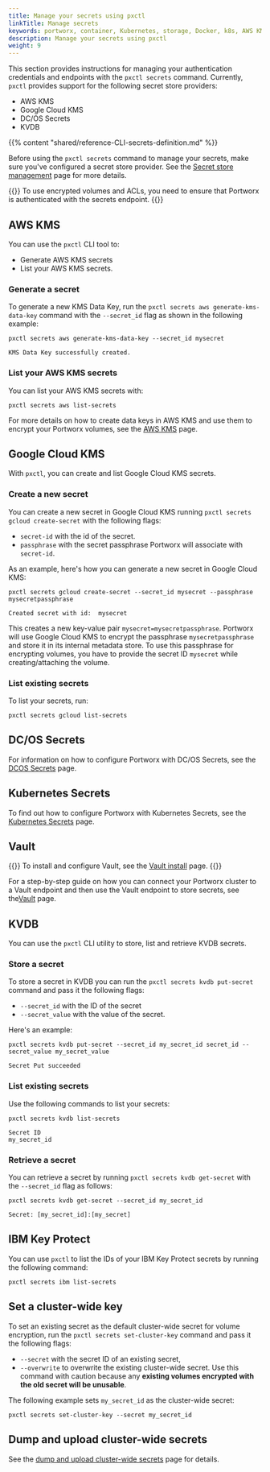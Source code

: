 ```yaml
---
title: Manage your secrets using pxctl
linkTitle: Manage secrets
keywords: portworx, container, Kubernetes, storage, Docker, k8s, AWS KMS, Kubernetes Secrets, Google Cloud KMS
description: Manage your secrets using pxctl
weight: 9
---
```


This section provides instructions for managing your authentication credentials and endpoints with the `pxctl secrets` command. Currently, `pxctl` provides support for the following secret store providers:

- AWS KMS
- Google Cloud KMS
- DC/OS Secrets
- KVDB

{{% content "shared/reference-CLI-secrets-definition.md" %}}

Before using the `pxctl secrets` command to manage your secrets, make sure you've configured a secret store provider. See the [Secret store management](/key-management/) page for more details.

{{<info>}}
To use encrypted volumes and ACLs, you need to ensure that Portworx is authenticated with the secrets endpoint.
{{</info>}}

## AWS KMS

You can use the `pxctl` CLI tool to:

- Generate AWS KMS secrets
- List your AWS KMS secrets.

### Generate a secret

To generate a new KMS Data Key, run the `pxctl secrets aws generate-kms-data-key` command with the `--secret_id` flag as shown in the following example:

```text
pxctl secrets aws generate-kms-data-key --secret_id mysecret
```

```output
KMS Data Key successfully created.
```

### List your AWS KMS secrets

You can list your AWS KMS secrets with:

``` text
pxctl secrets aws list-secrets
```

For more details on how to create data keys in AWS KMS and use them to encrypt your Portworx volumes, see the [AWS KMS](/key-management/aws-kms) page.

## Google Cloud KMS

With `pxctl`, you can create and list Google Cloud KMS secrets.

### Create a new secret

You can create a new secret in Google Cloud KMS running `pxctl secrets gcloud create-secret` with the following flags:

- `secret-id` with the id of the secret.
- `passphrase` with the secret passphrase Portworx will associate with `secret-id`.

As an example, here's how you can generate a new secret in Google Cloud KMS:

```text
pxctl secrets gcloud create-secret --secret_id mysecret --passphrase mysecretpassphrase
```

```output
Created secret with id:  mysecret
```

This creates a new key-value pair `mysecret=mysecretpassphrase`. Portworx will use Google Cloud KMS to encrypt the passphrase `mysecretpassphrase` and store it in its internal metadata store. To use this passphrase for encrypting volumes, you have to provide the secret ID `mysecret` while creating/attaching the volume.

### List existing secrets

To list your secrets, run:

```text
pxctl secrets gcloud list-secrets
```


## DC/OS Secrets

For information on how to configure Portworx with DC/OS Secrets, see the [DCOS Secrets](/key-management/dc-os-secrets/) page.


## Kubernetes Secrets

To find out how to configure Portworx with Kubernetes Secrets, see the [Kubernetes Secrets](/key-management/kubernetes-secrets/) page.

## Vault

{{<info>}}
To install and configure Vault, see the [Vault install](https://www.vaultproject.io/docs/install/index.html) page.
{{</info>}}

For a step-by-step guide on how you can connect your Portworx cluster to a Vault endpoint and then use the Vault endpoint to store secrets, see the[Vault](/key-management/vault) page.

## KVDB

You can use the `pxctl` CLI utility to store, list and retrieve KVDB secrets.

### Store a secret

To store a secret in KVDB you can run the `pxctl secrets kvdb put-secret` command and pass it the following flags:

- `--secret_id` with the ID of the secret
- `--secret_value` with the value of the secret.

Here's an example:

```text
pxctl secrets kvdb put-secret --secret_id my_secret_id secret_id --secret_value my_secret_value
```

```output
Secret Put succeeded
```

### List existing secrets

Use the following commands to list your secrets:


```text
pxctl secrets kvdb list-secrets
```

```output
Secret ID
my_secret_id
```

### Retrieve a secret

You can retrieve a secret by running `pxctl secrets kvdb get-secret` with the `--secret_id` flag as follows:

```text
pxctl secrets kvdb get-secret --secret_id my_secret_id
```

```output
Secret: [my_secret_id]:[my_secret]
```

## IBM Key Protect

You can use `pxctl` to list the IDs of your IBM Key Protect secrets by running the following command:

```text
pxctl secrets ibm list-secrets
```

## Set a cluster-wide key

To set an existing secret as the default cluster-wide secret for volume encryption, run the `pxctl secrets set-cluster-key` command and pass it the following flags:

- `--secret` with the secret ID of an existing secret,
- `--overwrite` to overwrite the existing cluster-wide secret. Use this command with caution because any **existing volumes encrypted with the old secret will be unusable**.

The following example sets `my_secret_id` as the cluster-wide secret:

```text
pxctl secrets set-cluster-key --secret my_secret_id
```

## Dump and upload cluster-wide secrets

See the [dump and upload cluster-wide secrets](/reference/cli/dump-upload-cluster-wide-secret) page for details.
